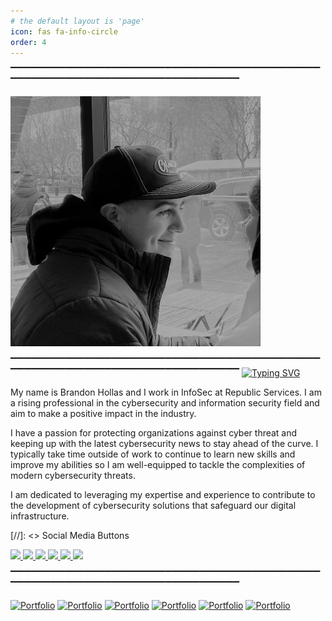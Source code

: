 ```yaml
---
# the default layout is 'page'
icon: fas fa-info-circle
order: 4
---
```


▔▔▔▔▔▔▔▔▔▔▔▔▔▔▔▔▔▔▔▔▔▔▔▔▔▔▔▔▔▔▔▔▔▔▔▔▔▔▔▔▔▔▔▔▔▔▔▔▔▔▔▔▔▔▔▔▔▔▔▔▔▔▔▔▔▔▔▔▔▔▔▔▔▔▔▔▔▔▔▔

![Hero Image](/assets/img/headers/About-Portrait.webp)

▔▔▔▔▔▔▔▔▔▔▔▔▔▔▔▔▔▔▔▔▔▔▔▔▔▔▔▔▔▔▔▔▔▔▔▔▔▔▔▔▔▔▔▔▔▔▔▔▔▔▔▔▔▔▔▔▔▔▔▔▔▔▔▔▔▔▔▔▔▔▔▔▔▔▔▔▔▔▔▔
[![Typing SVG](https://readme-typing-svg.demolab.com?font=SOURCE+SANS+PRO&weight=700&size=60&pause=1000&color=F7F7F7&center=true&vCenter=true&width=1573&height=100&lines=Hello+World!+%F0%9F%91%8B%F0%9F%8F%BB)](https://git.io/typing-svg)

My name is Brandon Hollas and I work in InfoSec at Republic Services. I am a rising professional in the cybersecurity and information security field and aim to make a positive impact in the industry.

I have a passion for protecting organizations against cyber threat and keeping up with the latest cybersecurity news to stay ahead of the curve. I typically take time outside of work to continue to learn new skills and improve my abilities so I am well-equipped to tackle the complexities of modern cybersecurity threats. 

I am dedicated to leveraging my expertise and experience to contribute to the development of cybersecurity solutions that safeguard our digital infrastructure.

[//]: <> Social Media Buttons

  <a href="https://fazqix.github.io/" target="_blank">
     <img src="https://img.shields.io/badge/Portfolio-E60E0E?style=for-the-badge&logo=safari&logoColor=white" target="_blank" /> </a>

  <a href="https://linkedin.com/in/brandon-hollas/" target="_blank">
    <img src="https://img.shields.io/badge/LinkedIn-0077B5?style=for-the-badge&logo=linkedin&logoColor=white" target="_blank" /> </a>

  <a href="https://github.com/Fazqix" target="_blank">
     <img src="https://img.shields.io/badge/GitHub-570094?style=for-the-badge&logo=github&logoColor=white" target="_blank" /> </a>

  <a href="https://twitter.com/Fazqix" target="_blank">
     <img src="https://img.shields.io/badge/Twitter-000000?style=for-the-badge&logo=X&logoColor=white" target="_blank" /> </a>

  <a href="mailto:brandon.hollas@gmail.com">
    <img src="https://img.shields.io/badge/Gmail-E0E0E0?style=for-the-badge&logo=gmail&logoColor=red" /> </a>

  <a href="  https://tryhackme.com/p/Fazqix" target="_blank">
    <img src="https://img.shields.io/badge/TryHackMe-79D200?style=for-the-badge&logo=tryhackme&logoColor=White" target="_blank" /> </a>

▔▔▔▔▔▔▔▔▔▔▔▔▔▔▔▔▔▔▔▔▔▔▔▔▔▔▔▔▔▔▔▔▔▔▔▔▔▔▔▔▔▔▔▔▔▔▔▔▔▔▔▔▔▔▔▔▔▔▔▔▔▔▔▔▔▔▔▔▔▔▔▔▔▔▔▔▔▔▔▔

[![Portfolio](https://img.shields.io/badge/Portfolio-E60E0E?style=for-the-badge&logo=safari&logoColor=white)](https://fazqix.github.io/)
[![Portfolio](https://img.shields.io/badge/LinkedIn-0077B5?style=for-the-badge&logo=linkedin&logoColor=white)](https://linkedin.com/in/brandon-hollas/)
[![Portfolio](https://img.shields.io/badge/GitHub-570094?style=for-the-badge&logo=github&logoColor=white)](https://github.com/Fazqix)
[![Portfolio](https://img.shields.io/badge/Twitter-000000?style=for-the-badge&logo=X&logoColor=white)](https://twitter.com/Fazqix)
[![Portfolio](https://img.shields.io/badge/Gmail-E0E0E0?style=for-the-badge&logo=gmail&logoColor=red)](mailto:brandon.hollas@gmail.com)
[![Portfolio](https://img.shields.io/badge/TryHackMe-79D200?style=for-the-badge&logo=tryhackme&logoColor=White)](https://tryhackme.com/p/Fazqix)